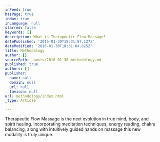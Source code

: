 ```yaml
---
inFeed: true
hasPage: true
inNav: true
inLanguage: null
starred: false
keywords: []
description: What is Therapeutic Flow Massage?
datePublished: '2016-01-30T18:31:07.127Z'
dateModified: '2016-01-30T18:31:04.825Z'
title: Methodology
author: []
sourcePath: _posts/2016-01-30-methodology.md
published: true
authors: []
publisher:
  name: null
  domain: null
  url: null
  favicon: null
url: methodology/index.html
_type: Article

---
```

Therapeutic Flow Massage is the next evolution in true mind, body, and spirit healing. Incorporating meditation techniques, energy reading, chakra balancing, along with intuitively guided hands on massage this new modality is truly unique.